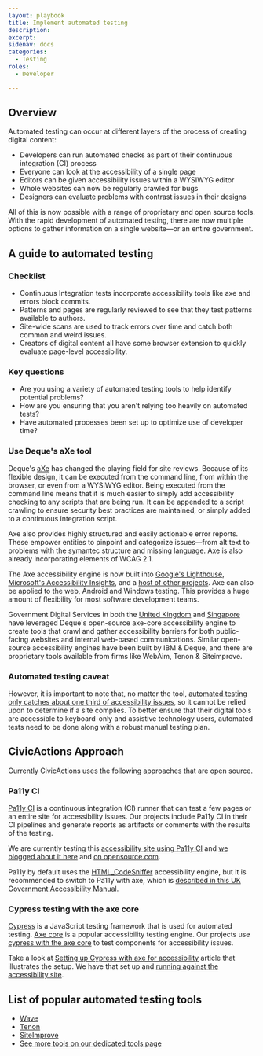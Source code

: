 ```yaml
---
layout: playbook
title: Implement automated testing
description: 
excerpt: 
sidenav: docs
categories:
  - Testing
roles:
  - Developer

---
```


## Overview

Automated testing can occur at different layers of the process of creating digital content:
* Developers can run automated checks as part of their continuous integration (CI) process
* Everyone can look at the accessibility of a single page
* Editors can be given accessibility issues within a WYSIWYG editor
* Whole websites can now be regularly crawled for bugs
* Designers can evaluate problems with contrast issues in their designs

All of this is now possible with a range of proprietary and open source tools. With the rapid development of automated testing, there are now multiple options to gather information on a single website—or an entire government.

## A guide to automated testing

### Checklist

* Continuous Integration tests incorporate accessibility tools like axe and errors block commits.
* Patterns and pages are regularly reviewed to see that they test patterns available to authors.
* Site-wide scans are used to track errors over time and catch both common and weird issues.
* Creators of digital content all have some browser extension to quickly evaluate page-level accessibility.

### Key questions

* Are you using a variety of automated testing tools to help identify potential problems?
* How are you ensuring that you aren't relying too heavily on automated tests?
* Have automated processes been set up to optimize use of developer time?

### Use Deque's aXe tool

Deque's [aXe](https://www.deque.com/axe/) has changed the playing field for site reviews. Because of its flexible design, it can be executed from the command line, from within the browser, or even from a WYSIWYG editor. Being executed from the command line means that it is much easier to simply add accessibility checking to any scripts that are being run. It can be appended to a script crawling to ensure security best practices are maintained, or simply added to a continuous integration script.

Axe also provides highly structured and easily actionable error reports. These empower entities to pinpoint and categorize issues—from alt text to problems with the symantec structure and missing language. Axe is also already incorporating elements of WCAG 2.1.

The Axe accessibility engine is now built into [Google's Lighthouse](https://developers.google.com/web/tools/lighthouse/), [Microsoft's Accessibility Insights](https://accessibilityinsights.io/), and a [host of other projects](https://github.com/dequelabs/axe-core/blob/develop/doc/projects.md). Axe can also be applied to the web, Android and Windows testing. This provides a huge amount of flexibility for most software development teams.

Government Digital Services in both the [United Kingdom](https://github.com/alphagov/accessibility-monitoring) and [Singapore](https://github.com/GovTechSG/purple-hats) have leveraged Deque's open-source axe-core accessibility engine to create tools that crawl and gather accessibility barriers for both public-facing websites and internal web-based communications. Similar open-source accessibility engines have been built by IBM & Deque, and there are proprietary tools available from firms like WebAim, Tenon & Siteimprove.

### Automated testing caveat 

However, it is important to note that, no matter the tool, [automated testing only catches about one third of accessibility issues](https://alphagov.github.io/accessibility-tool-audit/), so it cannot be relied upon to determine if a site complies. To better ensure that their digital tools are accessible to keyboard-only and assistive technology users, automated tests need to be done along with a robust manual testing plan.

## CivicActions Approach

Currently CivicActions uses the following approaches that are open source.

### Pa11y CI

[Pa11y CI](https://github.com/pa11y/pa11y-ci) is a continuous integration (CI) runner that can test a few pages or an entire site for accessibility issues. Our projects include Pa11y CI in their CI pipelines and generate reports as artifacts or comments with the results of the testing.

We are currently testing this [accessibility site using Pa11y CI](https://github.com/CivicActions/accessibility/blob/main/.github/workflows/pa11y.yml) and [we blogged about it here](/posts/automated-accessibility-testing-leveraging-github-actions-and-pa11y-ci-with-axe) and [on opensource.com](https://opensource.com/article/23/2/automated-accessibility-testing).

Pa11y by default uses the [HTML_CodeSniffer](https://squizlabs.github.io/HTML_CodeSniffer/) accessibility engine, but it is recommended to switch to Pa11y with axe, which is [described in this UK Government Accessibility Manual](https://accessibility-manual.dwp.gov.uk/best-practice/automated-testing-using-axe-core-and-pa11y).  

### Cypress testing with the axe core

[Cypress](https://www.cypress.io/) is a JavaScript testing framework that is used for automated testing. [Axe core](https://github.com/dequelabs/axe-core) is a popular accessibility testing engine. Our projects use [cypress with the axe core](https://github.com/component-driven/cypress-axe) to test components for accessibility issues.

Take a look at [Setting up Cypress with axe for accessibility](https://timdeschryver.dev/blog/setting-up-cypress-with-axe-for-accessibility) article that illustrates the setup. We have that set up and [running against the accessibility site](https://github.com/CivicActions/accessibility/tree/main/.github/workflows#cypressyml).

## List of popular automated testing tools

* [Wave](https://wave.webaim.org/extension/)
* [Tenon](https://tenon.io/)
* [SiteImprove](https://chrome.google.com/webstore/detail/siteimprove-browser-exten/amoojkmllfodlpgmdnclkgdnejgpeada)
* [See more tools on our dedicated tools page](/guide/tools)
